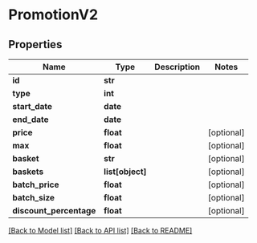 # PromotionV2

## Properties
Name | Type | Description | Notes
------------ | ------------- | ------------- | -------------
**id** | **str** |  | 
**type** | **int** |  | 
**start_date** | **date** |  | 
**end_date** | **date** |  | 
**price** | **float** |  | [optional] 
**max** | **float** |  | [optional] 
**basket** | **str** |  | [optional] 
**baskets** | **list[object]** |  | [optional] 
**batch_price** | **float** |  | [optional] 
**batch_size** | **float** |  | [optional] 
**discount_percentage** | **float** |  | [optional] 

[[Back to Model list]](../README.md#documentation-for-models) [[Back to API list]](../README.md#documentation-for-api-endpoints) [[Back to README]](../README.md)


